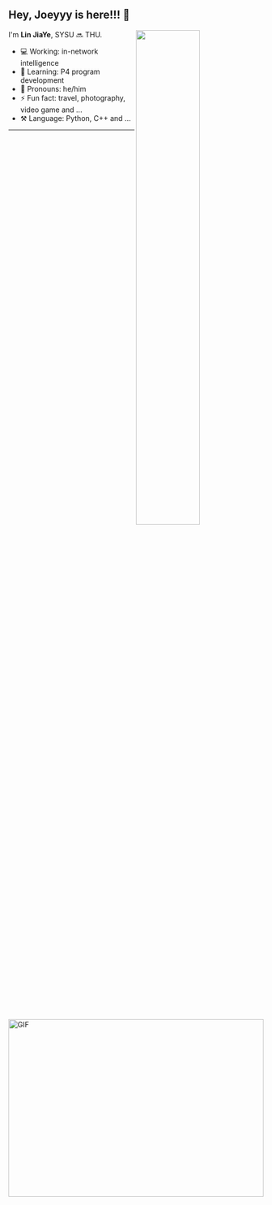 ## Hey, Joeyyy is here!!! :wave:

[<img align="right" width="50%" src="https://github-readme-stats-ouuan.vercel.app/api?username=ljy2222&theme=dark&show_icons=true">](https://metrics.lecoq.io/ouuan?template=classic)

I'm **Lin JiaYe**, SYSU 🔜 THU.

- 💻 Working: in-network intelligence
- 🚀 Learning: P4 program development
- 👨 Pronouns: he/him
- ⚡ Fun fact: travel, photography, video game and ...
- ⚒️ Language: Python, C++ and ...

---

<img align="left" alt="GIF" src="https://media.giphy.com/media/3qGw96Jowb8sM/giphy.gif" width="100%" height="350" />
<!-- <img align="right" alt="GIF" src="https://media.giphy.com/media/citBl9yPwnUOs/giphy.gif" width="49.8%" height="300" /> -->
